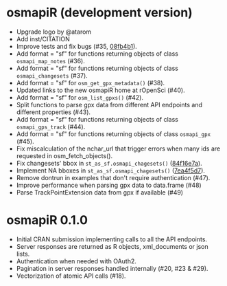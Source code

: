 # osmapiR (development version)

* Upgrade logo by @atarom
* Add inst/CITATION
* Improve tests and fix bugs (#35, [08fb4b1](https://github.com/ropensci/osmapiR/commit/08fb4b10abf0270d8bea2473b02b2520ba341521)).
* Add format = "sf" for functions returning objects of class `osmapi_map_notes` (#36).
* Add format = "sf" for functions returning objects of class `osmapi_changesets` (#37).
* Add format = "sf" for `osm_get_gpx_metadata()` (#38).
* Updated links to the new osmapiR home at rOpenSci (#40).
* Add format = "sf" for `osm_list_gpxs()` (#42).
* Split functions to parse gpx data from different API endpoints and different properties (#43).
* Add format = "sf" for functions returning objects of class `osmapi_gps_track` (#44).
* Add format = "sf" for functions returning objects of class `osmapi_gpx` (#45).
* Fix miscalculation of the nchar_url that trigger errors when many ids are requested in osm_fetch_objects().
* Fix changesets' bbox in `st_as_sf.osmapi_chagesets()` ([84f16e7a](https://github.com/ropensci/osmapiR/commit/84f16e7adda087ab707cc2644c79ff1590cf307e)). 
* Implement NA bboxes in `st_as_sf.osmapi_chagesets()` ([7ea4f5d7](https://github.com/ropensci/osmapiR/commit/7ea4f5d7f412ef8cf7691741b836cf45ddeb61f2)).
* Remove dontrun in examples that don't require authentication (#47).
* Improve performance when parsing gpx data to data.frame (#48)
* Parse TrackPointExtension data from gpx if available (#49)


# osmapiR 0.1.0

* Initial CRAN submission implementing calls to all the API endpoints.
* Server responses are returned as R objects, xml_documents or json lists.
* Authentication when needed with OAuth2.
* Pagination in server responses handled internally (#20, #23 & #29).
* Vectorization of atomic API calls (#18).
